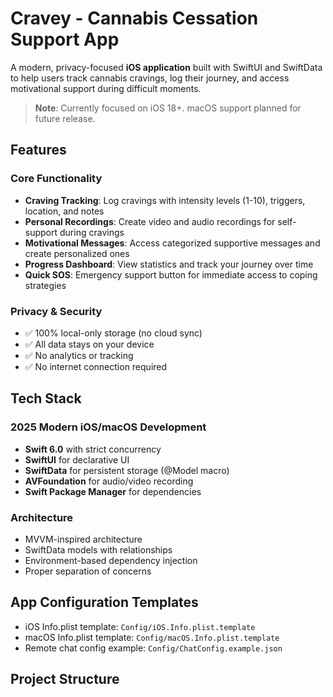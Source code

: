 # Cravey - Cannabis Cessation Support App

A modern, privacy-focused **iOS application** built with SwiftUI and SwiftData to help users track cannabis cravings, log their journey, and access motivational support during difficult moments.

> **Note**: Currently focused on iOS 18+. macOS support planned for future release.

## Features

### Core Functionality
- **Craving Tracking**: Log cravings with intensity levels (1-10), triggers, location, and notes
- **Personal Recordings**: Create video and audio recordings for self-support during cravings
- **Motivational Messages**: Access categorized supportive messages and create personalized ones
- **Progress Dashboard**: View statistics and track your journey over time
- **Quick SOS**: Emergency support button for immediate access to coping strategies

### Privacy & Security
- ✅ 100% local-only storage (no cloud sync)
- ✅ All data stays on your device
- ✅ No analytics or tracking
- ✅ No internet connection required

## Tech Stack

### 2025 Modern iOS/macOS Development
- **Swift 6.0** with strict concurrency
- **SwiftUI** for declarative UI
- **SwiftData** for persistent storage (@Model macro)
- **AVFoundation** for audio/video recording
- **Swift Package Manager** for dependencies

### Architecture
- MVVM-inspired architecture
- SwiftData models with relationships
- Environment-based dependency injection
- Proper separation of concerns

## App Configuration Templates

- iOS Info.plist template: `Config/iOS.Info.plist.template`
- macOS Info.plist template: `Config/macOS.Info.plist.template`
- Remote chat config example: `Config/ChatConfig.example.json`

## Project Structure

